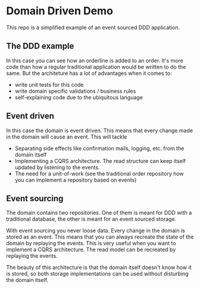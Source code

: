# Domain Driven Demo

This repo is a simplified example of an event sourced DDD application.

## The DDD example

In this case you can see how an orderline is added to an order. It's more code than how a regular traditional application would be written to do the same. But the architeture has a lot of advantages when it comes to:
 - write unit tests for this code
 - write domain specific validations / business rules
 - self-explaining code due to the ubiquitous language

## Event driven
In this case the domain is event driven. This means that every change made in the domain will cause an event. This will tackle
 - Separating side effects like confirmation mails, logging, etc. from the domain itself
 - Implementing a CQRS architecture. The read structure can keep itself updated by listening to the events.
 - The need for a unit-of-work (see the traditional order repository how you can implement a repository based on events)

## Event sourcing

The domain contains two repositories. One of them is meant for DDD with a traditional database, the other is meant for an event sourced storage.

With event sourcing you never loose data. Every change in the domain is stored as an event. This means that you can always recreate the state of the domain by replaying the events. This is very useful when you want to implement a CQRS architecture. The read model can be recreated by replaying the events.

The beauty of this architecture is that the domain itself doesn't know how it is stored, so both storage implementations can be used without disturbing the domain itself.

